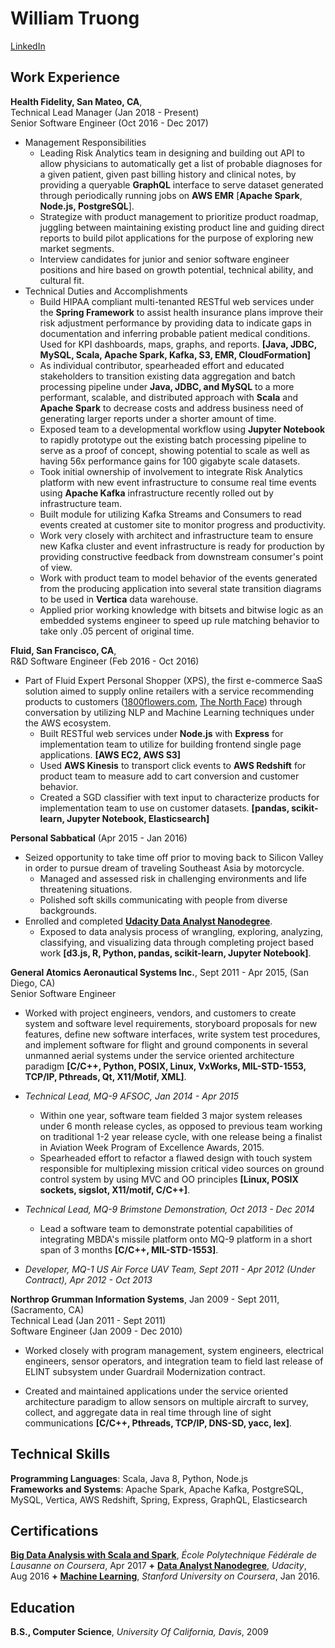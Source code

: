 William Truong
================

[LinkedIn](https://www.linkedin.com/in/william-truong-b1672910)

Work Experience
---------------

**Health Fidelity, San Mateo, CA**,  
Technical Lead Manager (Jan 2018 - Present)  
Senior Software Engineer (Oct 2016 - Dec 2017)   

* Management Responsibilities
    - Leading Risk Analytics team in designing and building out API to allow physicians to automatically get a list of probable diagnoses for a given patient, given past billing history and clinical notes, by providing a queryable **GraphQL** interface to serve dataset generated through periodically running jobs on **AWS EMR** [**Apache Spark**, **Node.js, PostgreSQL**].
    - Strategize with product management to prioritize product roadmap, juggling between maintaining existing product line and guiding direct reports to build pilot applications for the purpose of exploring new market segments.
    - Interview candidates for junior and senior software engineer positions and hire based on growth potential, technical ability, and cultural fit.
* Technical Duties and Accomplishments
    - Build HIPAA compliant multi-tenanted RESTful web services under the **Spring Framework** to assist health insurance plans improve their risk adjustment performance by providing data to indicate gaps in documentation and inferring probable patient medical conditions. Used for KPI dashboards, maps, graphs, and reports. **[Java, JDBC, MySQL, Scala, Apache Spark, Kafka, S3, EMR, CloudFormation]**
    - As individual contributor, spearheaded effort and educated stakeholders to transition existing data aggregation and batch processing pipeline under **Java, JDBC, and MySQL** to a more performant, scalable, and distributed approach with
    **Scala** and **Apache Spark** to decrease costs and address business need of generating larger reports under a shorter amount of time.
    - Exposed team to a developmental workflow using **Jupyter Notebook** to rapidly prototype out the existing batch processing pipeline to serve as a proof of concept, showing potential to scale as well as having 56x performance gains for 100 gigabyte scale datasets.
    - Took initial ownership of involvement to integrate Risk Analytics platform with new event infrastructure to consume real time events using **Apache Kafka** infrastructure recently rolled out by infrastructure team.
    - Built module for utilizing Kafka Streams and Consumers to read events created at customer site to monitor progress and productivity.
    - Work very closely with architect and infrastructure team to ensure new Kafka cluster and event infrastructure is ready for production by providing constructive feedback from downstream consumer's point of view.
    - Work with product team to model behavior of the events generated from the producing application into several state transition diagrams to be used in **Vertica** data warehouse.
    - Applied prior working knowledge with bitsets and bitwise logic as an embedded systems engineer to speed up rule matching behavior to take only .05 percent of original time.

**Fluid, San Francisco, CA**,  
R&D Software Engineer  (Feb 2016 - Oct 2016)

* Part of Fluid Expert Personal Shopper (XPS), the first e-commerce SaaS solution aimed to supply online retailers with a service recommending products to customers ([1800flowers.com](https://www.1800flowers.com/gwyn-1800flowers), [The North Face](http://www.thenorthface.com/xps)) through conversation by utilizing NLP and Machine Learning techniques under the AWS ecosystem.
    - Built RESTful web services under **Node.js** with **Express** for implementation team to utilize for building frontend single page applications. **[AWS EC2, AWS S3]**
    - Used **AWS Kinesis** to transport click events to **AWS Redshift** for product team to measure add to cart conversion and customer behavior.
    - Created a SGD classifier with text input to characterize products for implementation team to use on customer datasets. **[pandas, scikit-learn, Jupyter Notebook, Elasticsearch]**

**Personal Sabbatical** (Apr 2015 - Jan 2016)

* Seized opportunity to take time off prior to moving back to Silicon Valley in order to pursue dream of traveling Southeast Asia by motorcycle. 
    - Managed and assessed risk in challenging environments and life threatening situations. 
    - Polished soft skills communicating with people from diverse backgrounds.
* Enrolled and completed **[Udacity Data Analyst Nanodegree](https://github.com/wllmtrng/udacity_data_analyst_nanodegree)**. 
    - Exposed to data analysis process of wrangling, exploring, analyzing, classifying, and visualizing data through completing project based work **[d3.js, R, Python, pandas, scikit-learn, Jupyter Notebook]**.

**General Atomics Aeronautical Systems Inc.**, Sept 2011 - Apr 2015, (San Diego, CA)  
Senior Software Engineer  

* Worked with project engineers, vendors, and customers to create system and software level requirements, storyboard proposals for new features, define new software interfaces, write system test procedures, and implement software for flight and ground components in several unmanned aerial systems under the service oriented architecture paradigm **[C/C++, Python, POSIX, Linux, VxWorks, MIL-STD-1553, TCP/IP, Pthreads, Qt, X11/Motif, XML]**.

* *Technical Lead, MQ-9 AFSOC, Jan 2014 - Apr 2015*
    - Within one year, software team fielded 3 major system releases under 6 month release cycles, as opposed to previous team working on traditional 1-2 year release cycle, with one release being a finalist in Aviation Week Program of Excellence Awards, 2015.
    - Spearheaded effort to refactor a flawed design with touch system responsible for multiplexing mission
    critical video sources on ground control system by using MVC and OO principles
    **[Linux, POSIX sockets, sigslot, X11/motif, C/C++]**.

* *Technical Lead, MQ-9 Brimstone Demonstration, Oct 2013 - Dec 2014*
    -  Lead a software team to demonstrate potential capabilities of integrating MBDA's missile platform onto MQ-9 platform in a short span of 3 months **[C/C++, MIL-STD-1553]**.

* *Developer, MQ-1 US Air Force UAV Team, Sept 2011 - Apr 2012 (Under Contract), Apr 2012 - Oct 2013*

**Northrop Grumman Information Systems**, Jan 2009 - Sept 2011, (Sacramento, CA)  
Technical Lead (Jan 2011 - Sept 2011)  
Software Engineer (Jan 2009 - Dec 2010)  

* Worked closely with program management, system engineers, electrical engineers, sensor operators, and integration team to field last release of ELINT subsystem under Guardrail Modernization contract.

* Created and maintained applications under the service oriented architecture paradigm to allow sensors on multiple aircraft to survey, collect, and aggregate data in real time through line of sight communications **[C/C++, Pthreads, TCP/IP, DNS-SD, yacc, lex]**.

Technical Skills
-----------------
**Programming Languages**: Scala, Java 8, Python, Node.js  
**Frameworks and Systems**: Apache Spark, Apache Kafka, PostgreSQL, MySQL, Vertica, AWS Redshift, Spring, Express, GraphQL, Elasticsearch   

Certifications
---------
**[Big Data Analysis with Scala and Spark](https://www.coursera.org/account/accomplishments/verify/QUN9C3NZAV75)**, *École Polytechnique Fédérale de Lausanne on Coursera*, Apr 2017 **+** **[Data Analyst Nanodegree](https://confirm.udacity.com/LCJRQVJ5)**, *Udacity*, Aug 2016 **+** **[Machine Learning](https://www.coursera.org/account/accomplishments/records/9TD6VCPP7TAC)**, *Stanford University on Coursera*, Jan 2016.

Education
-----------
**B.S., Computer Science**, *University Of California, Davis*, 2009
